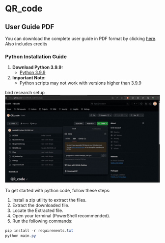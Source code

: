 # QR_code

## User Guide PDF

You can download the complete user guide in PDF format by clicking [here](https://github.com/movie99/QR_code/blob/main/QR%20Code%20Program%20User%20Guide.pdf). Also includes credits

### Python Installation Guide


1. **Download Python 3.9.9:**
   - [Python 3.9.9](https://www.python.org/downloads/release/python-399/)
2. **Important Note:**
   - Python scripts may not work with versions higher than 3.9.9


bird research setup
![Image Alt Text](https://github.com/movie99/QR_code/raw/main/Untitled%20design.gif)


To get started with python code, follow these steps:

1. Install a zip utility to extract the files.
2. Extract the downloaded file.
3. Locate the Extracted file.
4. Open your terminal (PowerShell recommended).
5. Run the following commands:

```powershell
pip install -r requirements.txt
python main.py


